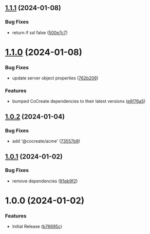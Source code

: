 ## [1.1.1](https://github.com/CoCreate-app/CoCreate-server/compare/v1.1.0...v1.1.1) (2024-01-08)


### Bug Fixes

* return if ssl false ([500e7c7](https://github.com/CoCreate-app/CoCreate-server/commit/500e7c7898f3a3a5ecc676ca68cd105cc1f29a6f))

# [1.1.0](https://github.com/CoCreate-app/CoCreate-server/compare/v1.0.2...v1.1.0) (2024-01-08)


### Bug Fixes

* update server object properties ([762b209](https://github.com/CoCreate-app/CoCreate-server/commit/762b209ffbb22ebf9bb992d14f96eeeac2391bda))


### Features

* bumped CoCreate dependencies to their latest versions ([e6f76a5](https://github.com/CoCreate-app/CoCreate-server/commit/e6f76a57be9e4581c82fcf3e8e57768df35dfcd8))

## [1.0.2](https://github.com/CoCreate-app/CoCreate-server/compare/v1.0.1...v1.0.2) (2024-01-04)


### Bug Fixes

* add '@cocreate/acme' ([73557b9](https://github.com/CoCreate-app/CoCreate-server/commit/73557b97d0a8f47d5cbb2b0b6f66dc87b5aa7a29))

## [1.0.1](https://github.com/CoCreate-app/CoCreate-server/compare/v1.0.0...v1.0.1) (2024-01-02)


### Bug Fixes

* remove dependencies ([91eb9f2](https://github.com/CoCreate-app/CoCreate-server/commit/91eb9f2643b154590ea58a431930b137645fd8e3))

# 1.0.0 (2024-01-02)


### Features

* Initial Release ([b76695c](https://github.com/CoCreate-app/CoCreate-server/commit/b76695cc4c04692a415f7a920369111507ec52a7))
